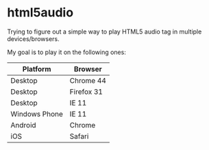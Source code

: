 # html5audio

Trying to figure out a simple way to play HTML5 audio tag in multiple devices/browsers.

My goal is to play it on the following ones:

| Platform | Browser |
| ------------- | ------------- |
| Desktop | Chrome 44 |
| Desktop | Firefox 31 |
| Desktop | IE 11 |
| Windows Phone | IE 11 |
| Android | Chrome |
| iOS | Safari |

